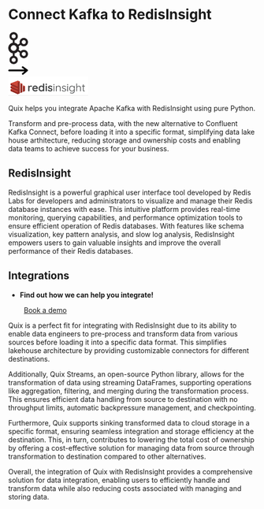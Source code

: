 # Connect Kafka to RedisInsight

<div class="connect-images cards blog-grid-card" markdown>
<div>
<img src="../images/kafka_logo.png" width="40px" />
</div>
<div>
<img src="../images/arrow.svg" width="40px" />
</div>
<div>
<img src="./images/redisinsight_1.jpg" />
</div>
</div>

Quix helps you integrate Apache Kafka with RedisInsight using pure Python.

Transform and pre-process data, with the new alternative to Confluent Kafka Connect, before loading it into a specific format, simplifying data lake house arthitecture, reducing storage and ownership costs and enabling data teams to achieve success for your business.

## RedisInsight

RedisInsight is a powerful graphical user interface tool developed by Redis Labs for developers and administrators to visualize and manage their Redis database instances with ease. This intuitive platform provides real-time monitoring, querying capabilities, and performance optimization tools to ensure efficient operation of Redis databases. With features like schema visualization, key pattern analysis, and slow log analysis, RedisInsight empowers users to gain valuable insights and improve the overall performance of their Redis databases.

## Integrations

<div class="grid cards" markdown>

- __Find out how we can help you integrate!__

    <a class="md-button md-button--primary" href="https://share.hsforms.com/1iW0TmZzKQMChk0lxd_tGiw4yjw2?__hstc=175542013.2303933fbd746c0ac86d9ccbe9bc9100.1728383268831.1729603416735.1729620918855.31&__hssc=175542013.1.1729620918855&__hsfp=2132701734" target="_blank" style="margin:.5rem;">Book a demo</a>

</div>


Quix is a perfect fit for integrating with RedisInsight due to its ability to enable data engineers to pre-process and transform data from various sources before loading it into a specific data format. This simplifies lakehouse architecture by providing customizable connectors for different destinations. 

Additionally, Quix Streams, an open-source Python library, allows for the transformation of data using streaming DataFrames, supporting operations like aggregation, filtering, and merging during the transformation process. This ensures efficient data handling from source to destination with no throughput limits, automatic backpressure management, and checkpointing.

Furthermore, Quix supports sinking transformed data to cloud storage in a specific format, ensuring seamless integration and storage efficiency at the destination. This, in turn, contributes to lowering the total cost of ownership by offering a cost-effective solution for managing data from source through transformation to destination compared to other alternatives.

Overall, the integration of Quix with RedisInsight provides a comprehensive solution for data integration, enabling users to efficiently handle and transform data while also reducing costs associated with managing and storing data.

